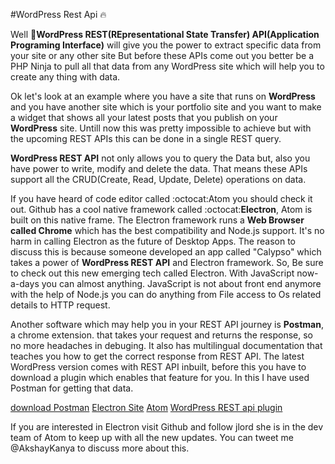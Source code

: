 #WordPress Rest Api :fire:

Well :hatched_chick:**WordPress REST(REpresentational State Transfer) API(Application Programing Interface)** will give you the power to extract specific data from your site or any other site But before these APIs come out you better be a PHP Ninja to pull all that data from any WordPress site which will help you to create any thing with data.

Ok let's look at an example where you have a site that runs on **WordPress** and you have another site which is your portfolio site and you want to
make a widget that shows all your latest posts that you publish on your **WordPress** site. Untill now this was pretty impossible to achieve but with the upcoming REST APIs this can be done in a single REST query. 

**WordPress REST API** not only allows you to query the Data but, also you have power to write, modify and delete the data. That means these APIs support all the CRUD(Create, Read, Update, Delete) operations on data. 

If you have heard of code editor called :octocat:Atom you should check it out. Github has a cool native framework called :octocat:**Electron**, Atom is built on this native frame. The Electron framework runs a  **Web Browser called Chrome** which has the best compatibility and Node.js support. It's no harm in calling Electron as the future of Desktop Apps. The reason to discuss this is because someone developed an app called "Calypso" which
takes a power of **WordPress REST API** and Electron framework. So, Be sure to check out this new emerging tech called Electron.
With JavaScript now-a-days you can almost anything. JavaScript is not about front end anymore with the help of Node.js you can do anything from File
access to Os related details to HTTP request.

Another software which may help you in your REST API journey is **Postman**, a chrome extension.
that takes your request and returns the response, so no more headaches in debuging. It also has multilingual documentation that teaches you how to get the correct response from REST API. The latest WordPress version comes with REST API inbuilt, before this you
have to download a plugin which enables that feature for you. In this I have used Postman for getting that
data. 

[download Postman](https://chrome.google.com/webstore/detail/postman/fhbjgbiflinjbdggehcddcbncdddomop?hl=en-GB)
[Electron Site](http://electron.atom.io/)
[Atom](https://atom.io/)
[WordPress REST api plugin](https://wordpress.org/plugins/json-rest-api/)

If you are interested in Electron visit Github and follow jlord she is in the dev team of Atom to keep up with all the new updates. You can tweet me @AkshayKanya to discuss more about this.
